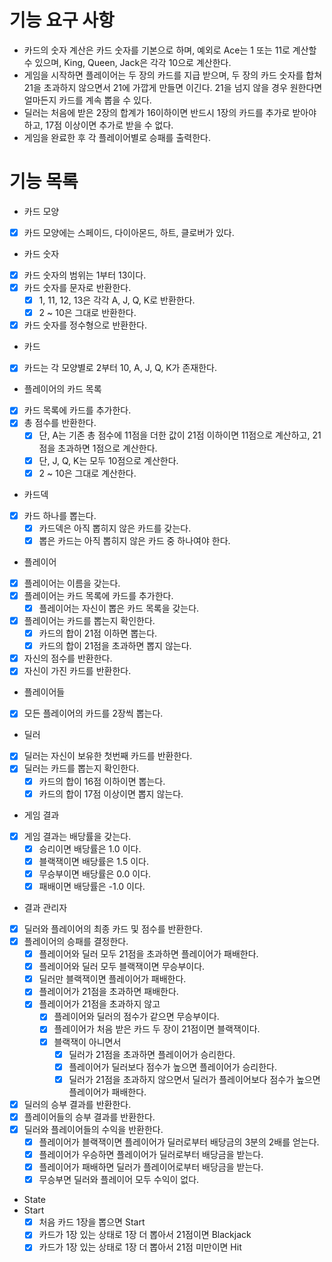 # 기능 요구 사항
- 카드의 숫자 계산은 카드 숫자를 기본으로 하며, 예외로 Ace는 1 또는 11로 계산할 수 있으며, King, Queen, Jack은 각각 10으로 계산한다.
- 게임을 시작하면 플레이어는 두 장의 카드를 지급 받으며, 두 장의 카드 숫자를 합쳐 21을 초과하지 않으면서 21에 가깝게 만들면 이긴다. 21을 넘지 않을 경우 원한다면 얼마든지 카드를 계속 뽑을 수 있다.
- 딜러는 처음에 받은 2장의 합계가 16이하이면 반드시 1장의 카드를 추가로 받아야 하고, 17점 이상이면 추가로 받을 수 없다.
- 게임을 완료한 후 각 플레이어별로 승패를 출력한다.

# 기능 목록
- 카드 모양
- [x] 카드 모양에는 스페이드, 다이아몬드, 하트, 클로버가 있다.

- 카드 숫자
- [x] 카드 숫자의 범위는 1부터 13이다.
- [x] 카드 숫자를 문자로 반환한다.
  - [x] 1, 11, 12, 13은 각각 A, J, Q, K로 반환한다.
  - [x] 2 ~ 10은 그대로 반환한다.
- [x] 카드 숫자를 정수형으로 반환한다.

- 카드
- [x] 카드는 각 모양별로 2부터 10, A, J, Q, K가 존재한다.

- 플레이어의 카드 목록
- [x] 카드 목록에 카드를 추가한다.
- [x] 총 점수를 반환한다.
  - [x] 단, A는 기존 총 점수에 11점을 더한 값이 21점 이하이면 11점으로 계산하고, 21점을 초과하면 1점으로 계산한다.
  - [x] 단, J, Q, K는 모두 10점으로 계산한다.
  - [x] 2 ~ 10은 그대로 계산한다.

- 카드덱
- [x] 카드 하나를 뽑는다.
  - [x] 카드덱은 아직 뽑히지 않은 카드를 갖는다.
  - [x] 뽑은 카드는 아직 뽑히지 않은 카드 중 하나여야 한다.

- 플레이어
- [x] 플레이어는 이름을 갖는다.
- [x] 플레이어는 카드 목록에 카드를 추가한다.
  - [x] 플레이어는 자신이 뽑은 카드 목록을 갖는다.
- [x] 플레이어는 카드를 뽑는지 확인한다.
  - [x] 카드의 합이 21점 이하면 뽑는다.
  - [x] 카드의 합이 21점을 초과하면 뽑지 않는다.
- [x] 자신의 점수를 반환한다.
- [x] 자신이 가진 카드를 반환한다.

- 플레이어들
- [x] 모든 플레이어의 카드를 2장씩 뽑는다.

- 딜러
- [x] 딜러는 자신이 보유한 첫번째 카드를 반환한다.
- [x] 딜러는 카드를 뽑는지 확인한다.
  - [x] 카드의 합이 16점 이하이면 뽑는다.
  - [x] 카드의 합이 17점 이상이면 뽑지 않는다.

- 게임 결과
- [x] 게임 결과는 배당률을 갖는다.
  - [x] 승리이면 배당률은 1.0 이다.
  - [x] 블랙잭이면 배당률은 1.5 이다.
  - [x] 무승부이면 배당률은 0.0 이다.
  - [x] 패배이면 배당률은 -1.0 이다.

- 결과 관리자
- [x] 딜러와 플레이어의 최종 카드 및 점수를 반환한다.
- [x] 플레이어의 승패를 결정한다.
  - [x] 플레이어와 딜러 모두 21점을 초과하면 플레이어가 패배한다.
  - [x] 플레이어와 딜러 모두 블랙잭이면 무승부이다.
  - [x] 딜러만 블랙잭이면 플레이어가 패배한다.
  - [x] 플레이어가 21점을 초과하면 패배한다.
  - [x] 플레이어가 21점을 초과하지 않고
    - [x] 플레이어와 딜러의 점수가 같으면 무승부이다.
    - [x] 플레이어가 처음 받은 카드 두 장이 21점이면 블랙잭이다.
    - [x] 블랙잭이 아니면서
      - [x] 딜러가 21점을 초과하면 플레이어가 승리한다.
      - [x] 플레이어가 딜러보다 점수가 높으면 플레이어가 승리한다.
      - [x] 딜러가 21점을 초과하지 않으면서 딜러가 플레이어보다 점수가 높으면 플레이어가 패배한다.
- [x] 딜러의 승부 결과를 반환한다.
- [x] 플레이어들의 승부 결과를 반환한다.
- [x] 딜러와 플레이어들의 수익을 반환한다.
  - [x] 플레이어가 블랙잭이면 플레이어가 딜러로부터 배당금의 3분의 2배를 얻는다.
  - [x] 플레이어가 우승하면 플레이어가 딜러로부터 배당금을 받는다.
  - [x] 플레이어가 패배하면 딜러가 플레이어로부터 배당금을 받는다.
  - [x] 무승부면 딜러와 플레이어 모두 수익이 없다.

- State
- Start
  - [x] 처음 카드 1장을 뽑으면 Start
  - [x] 카드가 1장 있는 상태로 1장 더 뽑아서 21점이면 Blackjack
  - [x] 카드가 1장 있는 상태로 1장 더 뽑아서 21점 미만이면 Hit
